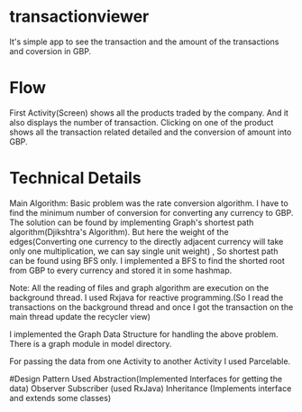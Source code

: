 # transactionviewer
It's simple app to see the transaction and the amount of the transactions and coversion in GBP.

# Flow
First Activity(Screen) shows all the products traded by the company. And it also displays the number
of transaction.
Clicking on one of the product shows all the transaction related detailed and the conversion of
amount into GBP.

# Technical Details

Main Algorithm: Basic problem was the rate conversion algorithm. I have to find the minimum number
of conversion for converting any currency to GBP. The solution can be found by implementing Graph's
shortest path algorithm(Djikshtra's Algorithm). But here the weight of the edges(Converting one currency
to the directly adjacent currency will take only one multiplication, we can say single unit weight)
, So shortest path can be found using BFS only. I implemented a BFS to find the shorted root from
GBP to every currency and stored it in some hashmap.

Note: All the reading of files and graph algorithm are execution on the background thread. I used
Rxjava for reactive programming.(So I read the transactions on the background thread and once I got
the transaction on the main thread update the recycler view)

I implemented the Graph Data Structure for handling the above problem. There is a graph module in
model directory.

For passing the data from one Activity to another Activity I used Parcelable.

#Design Pattern Used
Abstraction(Implemented Interfaces for getting the data)
Observer Subscriber (used RxJava)
Inheritance (Implements interface and extends some classes)

